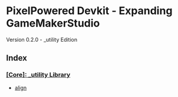 # PixelPowered Devkit - Expanding GameMakerStudio
Version 0.2.0 - \_utility Edition

## Index
### [\[Core\]: \_utility Library](#_utility)
* [align](#align)
